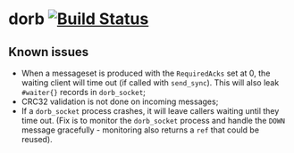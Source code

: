 dorb [![Build Status](https://travis-ci.org/omarkj/dorb.svg)](https://travis-ci.org/omarkj/dorb)
=====

## Known issues

* When a messageset is produced with the `RequiredAcks` set at 0, the waiting
  client will time out (if called with `send_sync`). This will also leak
  `#waiter{}` records in `dorb_socket`;
* CRC32 validation is not done on incoming messages;
* If a `dorb_socket` process crashes, it will leave callers waiting until they
  time out. (Fix is to monitor the `dorb_socket` process and handle the `DOWN`
  message gracefully - monitoring also returns a `ref` that could be reused).